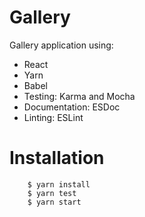 # Gallery

Gallery application using:
* React
* Yarn
* Babel
* Testing: Karma and Mocha
* Documentation: ESDoc
* Linting: ESLint

# Installation

        $ yarn install
        $ yarn test
        $ yarn start
